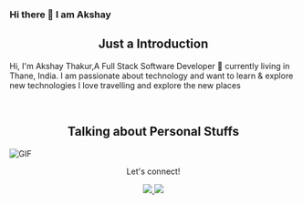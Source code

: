 ### Hi there 👋 I am Akshay

<h2 align="center">Just a Introduction
</h2>

Hi, I'm Akshay Thakur,A Full Stack Software Developer 🚀 currently living in Thane, India. I am passionate about technology and want to learn & explore new technologies I love travelling and explore the new places

</br>
</hr>
<h2 align="center">Talking about Personal Stuffs</h2>
<img align="center" alt="GIF" src="https://media.giphy.com/media/836HiJc7pgzy8iNXCn/giphy.gif" />

</br>

<div align="center">
<p align="center">Let's connect!</p>

<!--
<a href="https://www.instagram.com/vaibhavdarwekar/?hl=en">
    <img src="https://img.shields.io/badge/Instagram-E4405F?style=for-the-badge&logo=instagram&logoColor=white" />
</a> -->
  <a href="gauravpetkar28@gmail.com">
 <img src= https://img.shields.io/badge/Gmail-D14836?style=for-the-badge&logo=gmail&logoColor=white />
  </a>

<a href="linkedin.com/in/gaurav-petkar-2b77a6147">
    <img src="https://img.shields.io/badge/linkedin-%230077B5.svg?&style=for-the-badge&logo=linkedin&logoColor=white" />
</a>

<!--
